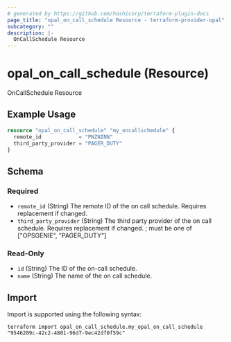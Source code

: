```yaml
---
# generated by https://github.com/hashicorp/terraform-plugin-docs
page_title: "opal_on_call_schedule Resource - terraform-provider-opal"
subcategory: ""
description: |-
  OnCallSchedule Resource
---
```


# opal_on_call_schedule (Resource)

OnCallSchedule Resource

## Example Usage

```terraform
resource "opal_on_call_schedule" "my_oncallschedule" {
  remote_id            = "PNZNINN"
  third_party_provider = "PAGER_DUTY"
}
```

<!-- schema generated by tfplugindocs -->
## Schema

### Required

- `remote_id` (String) The remote ID of the on call schedule. Requires replacement if changed.
- `third_party_provider` (String) The third party provider of the on call schedule. Requires replacement if changed. ; must be one of ["OPSGENIE", "PAGER_DUTY"]

### Read-Only

- `id` (String) The ID of the on-call schedule.
- `name` (String) The name of the on call schedule.

## Import

Import is supported using the following syntax:

```shell
terraform import opal_on_call_schedule.my_opal_on_call_schedule "9546209c-42c2-4801-96d7-9ec42df0f59c"
```
